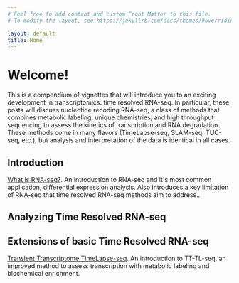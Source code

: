 ```yaml
---
# Feel free to add content and custom Front Matter to this file.
# To modify the layout, see https://jekyllrb.com/docs/themes/#overriding-theme-defaults

layout: default
title: Home
---
```

# Welcome!
This is a compendium of vignettes that will introduce you to an exciting development in transcriptomics: time resolved RNA-seq. In particular, these posts will discuss nucleotide recoding RNA-seq, a class of methods that combines metabolic labeling, unique chemistries, and high throughput sequencing to assess the kinetics of transcription and RNA degradation. These methods come in many flavors (TimeLapse-seq, SLAM-seq, TUC-seq, etc.), but analysis and interpretation of the data is identical in all cases. 

## Introduction

[What is RNA-seq?](./_pages/intro_1_what_is_RNAseq.markdown). An introduction to RNA-seq and it's most common application, differential expression analysis. Also introduces a key limitation of RNA-seq that time resolved RNA-seq methods aim to address..

## Analyzing Time Resolved RNA-seq

## Extensions of basic Time Resolved RNA-seq

[Transient Transcriptome TimeLapse-seq](./_pages/extensions_1_TT_TL.markdown). An introduction to TT-TL-seq, an improved method to assess transcription with metabolic labeling and biochemical enrichment.


